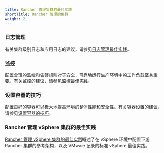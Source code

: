 ```yaml
---
title: Rancher 管理集群的最佳实践
shortTitle: Rancher 管理的集群
weight: 2
---
```


### 日志管理

有关集群级别日志和应用日志的建议，请参见[日志管理最佳实践](./logging)。

### 监控

配置合理的监控和告警规则对于安全、可靠地运行生产环境中的工作负载至关重要。有关监控的建议，请参见[监控最佳实践](./monitoring)。

### 设置容器的技巧

配置良好的容器可以极大地提高环境的整体性能和安全性。有关容器设置的建议，请参见[设置容器的技巧](./containers)。

### Rancher 管理 vSphere 集群的最佳实践

[Rancher 管理 vSphere 集群的最佳实践](./managed-vsphere)概述了在 vSphere 环境中配置下游 Rancher 集群的参考架构，以及 VMware 记录的标准 vSphere 最佳实践。
